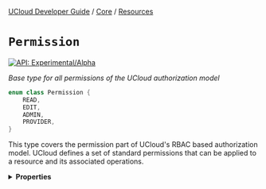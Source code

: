 [UCloud Developer Guide](/docs/developer-guide/README.md) / [Core](/docs/developer-guide/core/README.md) / [Resources](/docs/developer-guide/core/resources.md)

# `Permission`


[![API: Experimental/Alpha](https://img.shields.io/static/v1?label=API&message=Experimental/Alpha&color=orange&style=flat-square)](/docs/developer-guide/core/api-conventions.md)


_Base type for all permissions of the UCloud authorization model_

```kotlin
enum class Permission {
    READ,
    EDIT,
    ADMIN,
    PROVIDER,
}
```
This type covers the permission part of UCloud's RBAC based authorization model. UCloud defines a set of
standard permissions that can be applied to a resource and its associated operations.

<details>
<summary>
<b>Properties</b>
</summary>

<details>
<summary>
<code>READ</code> Grants an entity access to all read-based operations
</summary>



Read-based operations must not alter the state of a resource. Typical examples include the `browse` and
`retrieve*` endpoints.


</details>

<details>
<summary>
<code>EDIT</code> Grants an entity access to all write-based operations
</summary>



Write-based operations are allowed to alter the state of a resource. This permission is required for most
`update*` endpoints.


</details>

<details>
<summary>
<code>ADMIN</code> Grants an entity access to special privileged operations
</summary>



This permission will allow the entity to perform any action on the resource, unless the operation
specifies otherwise. This operation is, for example, used for updating the permissions attached to a
resource.


</details>

<details>
<summary>
<code>PROVIDER</code> Grants an entity access to special privileged operations specific to a provider
</summary>





</details>



</details>


